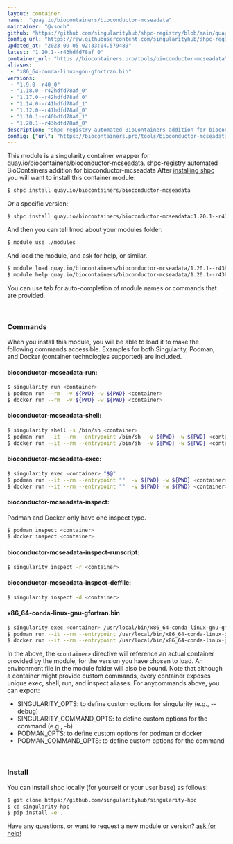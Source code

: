 ```yaml
---
layout: container
name:  "quay.io/biocontainers/bioconductor-mcseadata"
maintainer: "@vsoch"
github: "https://github.com/singularityhub/shpc-registry/blob/main/quay.io/biocontainers/bioconductor-mcseadata/container.yaml"
config_url: "https://raw.githubusercontent.com/singularityhub/shpc-registry/main/quay.io/biocontainers/bioconductor-mcseadata/container.yaml"
updated_at: "2023-09-05 02:33:04.579480"
latest: "1.20.1--r43hdfd78af_0"
container_url: "https://biocontainers.pro/tools/bioconductor-mcseadata"
aliases:
 - "x86_64-conda-linux-gnu-gfortran.bin"
versions:
 - "1.9.0--r40_0"
 - "1.18.0--r42hdfd78af_0"
 - "1.17.0--r42hdfd78af_0"
 - "1.14.0--r41hdfd78af_1"
 - "1.12.0--r41hdfd78af_0"
 - "1.10.1--r40hdfd78af_1"
 - "1.20.1--r43hdfd78af_0"
description: "shpc-registry automated BioContainers addition for bioconductor-mcseadata"
config: {"url": "https://biocontainers.pro/tools/bioconductor-mcseadata", "maintainer": "@vsoch", "description": "shpc-registry automated BioContainers addition for bioconductor-mcseadata", "latest": {"1.20.1--r43hdfd78af_0": "sha256:24881ebb8515be2057ec2d35f6c6887fe2663821aaea430785c3952b44a31e38"}, "tags": {"1.9.0--r40_0": "sha256:c5eb00801ebbea5228b9c018ae45d7b1caa621a433879b740340ff32b7138e99", "1.18.0--r42hdfd78af_0": "sha256:f38acfa00cd3bce4f9298f9d31baf5a601947a6ad64844f1d3ca878ba10cb648", "1.17.0--r42hdfd78af_0": "sha256:0f0828fa71c1653377c0479e5be0475f21f7de0e7fd2fbd79747c196352ddc13", "1.14.0--r41hdfd78af_1": "sha256:6f2e201c52c48eb011cd27330beee59fde3fcfeebffbf414513e9dd312ff4af4", "1.12.0--r41hdfd78af_0": "sha256:d2f933f972503ce41e98003ef25c47ee3852fe008c14f9f399cddcd0ef11edfc", "1.10.1--r40hdfd78af_1": "sha256:5eaba2e332cb80bfca52744b5841c4ac1422a8d4799ae923ed1b25d719b6b814", "1.20.1--r43hdfd78af_0": "sha256:24881ebb8515be2057ec2d35f6c6887fe2663821aaea430785c3952b44a31e38"}, "docker": "quay.io/biocontainers/bioconductor-mcseadata", "aliases": {"x86_64-conda-linux-gnu-gfortran.bin": "/usr/local/bin/x86_64-conda-linux-gnu-gfortran.bin"}}
---
```


This module is a singularity container wrapper for quay.io/biocontainers/bioconductor-mcseadata.
shpc-registry automated BioContainers addition for bioconductor-mcseadata
After [installing shpc](#install) you will want to install this container module:


```bash
$ shpc install quay.io/biocontainers/bioconductor-mcseadata
```

Or a specific version:

```bash
$ shpc install quay.io/biocontainers/bioconductor-mcseadata:1.20.1--r43hdfd78af_0
```

And then you can tell lmod about your modules folder:

```bash
$ module use ./modules
```

And load the module, and ask for help, or similar.

```bash
$ module load quay.io/biocontainers/bioconductor-mcseadata/1.20.1--r43hdfd78af_0
$ module help quay.io/biocontainers/bioconductor-mcseadata/1.20.1--r43hdfd78af_0
```

You can use tab for auto-completion of module names or commands that are provided.

<br>

### Commands

When you install this module, you will be able to load it to make the following commands accessible.
Examples for both Singularity, Podman, and Docker (container technologies supported) are included.

#### bioconductor-mcseadata-run:

```bash
$ singularity run <container>
$ podman run --rm  -v ${PWD} -w ${PWD} <container>
$ docker run --rm  -v ${PWD} -w ${PWD} <container>
```

#### bioconductor-mcseadata-shell:

```bash
$ singularity shell -s /bin/sh <container>
$ podman run --it --rm --entrypoint /bin/sh  -v ${PWD} -w ${PWD} <container>
$ docker run --it --rm --entrypoint /bin/sh  -v ${PWD} -w ${PWD} <container>
```

#### bioconductor-mcseadata-exec:

```bash
$ singularity exec <container> "$@"
$ podman run --it --rm --entrypoint ""  -v ${PWD} -w ${PWD} <container> "$@"
$ docker run --it --rm --entrypoint ""  -v ${PWD} -w ${PWD} <container> "$@"
```

#### bioconductor-mcseadata-inspect:

Podman and Docker only have one inspect type.

```bash
$ podman inspect <container>
$ docker inspect <container>
```

#### bioconductor-mcseadata-inspect-runscript:

```bash
$ singularity inspect -r <container>
```

#### bioconductor-mcseadata-inspect-deffile:

```bash
$ singularity inspect -d <container>
```


#### x86_64-conda-linux-gnu-gfortran.bin

```bash
$ singularity exec <container> /usr/local/bin/x86_64-conda-linux-gnu-gfortran.bin
$ podman run --it --rm --entrypoint /usr/local/bin/x86_64-conda-linux-gnu-gfortran.bin   -v ${PWD} -w ${PWD} <container> -c " $@"
$ docker run --it --rm --entrypoint /usr/local/bin/x86_64-conda-linux-gnu-gfortran.bin   -v ${PWD} -w ${PWD} <container> -c " $@"
```



In the above, the `<container>` directive will reference an actual container provided
by the module, for the version you have chosen to load. An environment file in the
module folder will also be bound. Note that although a container
might provide custom commands, every container exposes unique exec, shell, run, and
inspect aliases. For anycommands above, you can export:

 - SINGULARITY_OPTS: to define custom options for singularity (e.g., --debug)
 - SINGULARITY_COMMAND_OPTS: to define custom options for the command (e.g., -b)
 - PODMAN_OPTS: to define custom options for podman or docker
 - PODMAN_COMMAND_OPTS: to define custom options for the command

<br>

### Install

You can install shpc locally (for yourself or your user base) as follows:

```bash
$ git clone https://github.com/singularityhub/singularity-hpc
$ cd singularity-hpc
$ pip install -e .
```

Have any questions, or want to request a new module or version? [ask for help!](https://github.com/singularityhub/singularity-hpc/issues)